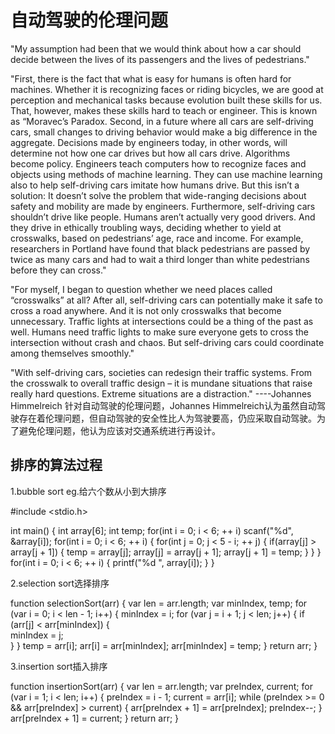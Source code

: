 # 自动驾驶的伦理问题
"My assumption had been that we would think about how a car should decide between the lives of its passengers and the lives of pedestrians." 

"First, there is the fact that what is easy for humans is often hard for machines. Whether it is recognizing faces or riding bicycles, we are good at perception and mechanical tasks because evolution built these skills for us. That, however, makes these skills hard to teach or engineer. This is known as “Moravec’s Paradox.
Second, in a future where all cars are self-driving cars, small changes to driving behavior would make a big difference in the aggregate. Decisions made by engineers today, in other words, will determine not how one car drives but how all cars drive. Algorithms become policy.
Engineers teach computers how to recognize faces and objects using methods of machine learning. They can use machine learning also to help self-driving cars imitate how humans drive. But this isn’t a solution: It doesn’t solve the problem that wide-ranging decisions about safety and mobility are made by engineers.
Furthermore, self-driving cars shouldn’t drive like people. Humans aren’t actually very good drivers. And they drive in ethically troubling ways, deciding whether to yield at crosswalks, based on pedestrians’ age, race and income. For example, researchers in Portland have found that black pedestrians are passed by twice as many cars and had to wait a third longer than white pedestrians before they can cross."

"For myself, I began to question whether we need places called “crosswalks” at all? After all, self-driving cars can potentially make it safe to cross a road anywhere.
And it is not only crosswalks that become unnecessary. Traffic lights at intersections could be a thing of the past as well. Humans need traffic lights to make sure everyone gets to cross the intersection without crash and chaos. But self-driving cars could coordinate among themselves smoothly."

"With self-driving cars, societies can redesign their traffic systems. From the crosswalk to overall traffic design – it is mundane situations that raise really hard questions. Extreme situations are a distraction."
                                           ----Johannes Himmelreich
针对自动驾驶的伦理问题，Johannes Himmelreich认为虽然自动驾驶存在着伦理问题，但自动驾驶的安全性比人为驾驶要高，仍应采取自动驾驶。为了避免伦理问题，他认为应该对交通系统进行再设计。


## 排序的算法过程
1.bubble sort eg.给六个数从小到大排序

#include <stdio.h>

int main() {
	int array[6];
	int temp;
	for(int i = 0; i < 6; ++ i)
	scanf("%d", &array[i]);
	for(int i = 0; i < 6; ++ i) {
		for(int j = 0; j < 5 - i; ++ j) {
			if(array[j] > array[j + 1]) {
				temp = array[j];
				array[j] = array[j + 1];
				array[j + 1] = temp;
			}
		}
	}
	for(int i = 0; i < 6; ++ i) {
		printf("%d ", array[i]);
	}
}

2.selection sort选择排序

function selectionSort(arr) {
    var len = arr.length;
    var minIndex, temp;
    for (var i = 0; i < len - 1; i++) {
        minIndex = i;
        for (var j = i + 1; j < len; j++) {
            if (arr[j] < arr[minIndex]) {  
                minIndex = j;                 
            }
        }
        temp = arr[i];
        arr[i] = arr[minIndex];
        arr[minIndex] = temp;
    }
    return arr;
} 

3.insertion sort插入排序

function insertionSort(arr) {
    var len = arr.length;
    var preIndex, current;
    for (var i = 1; i < len; i++) {
        preIndex = i - 1;
        current = arr[i];
        while (preIndex >= 0 && arr[preIndex] > current) {
            arr[preIndex + 1] = arr[preIndex];
            preIndex--;
        }
        arr[preIndex + 1] = current;
    }
    return arr;
}